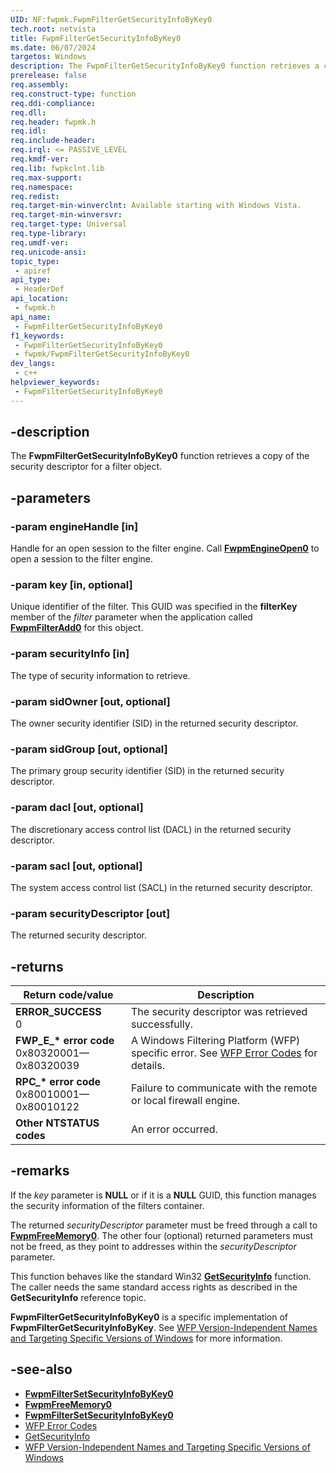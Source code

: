 ```yaml
---
UID: NF:fwpmk.FwpmFilterGetSecurityInfoByKey0
tech.root: netvista
title: FwpmFilterGetSecurityInfoByKey0
ms.date: 06/07/2024
targetos: Windows
description: The FwpmFilterGetSecurityInfoByKey0 function retrieves a copy of the security descriptor for a filter object.
prerelease: false
req.assembly: 
req.construct-type: function
req.ddi-compliance: 
req.dll: 
req.header: fwpmk.h
req.idl: 
req.include-header: 
req.irql: <= PASSIVE_LEVEL
req.kmdf-ver: 
req.lib: fwpkclnt.lib
req.max-support: 
req.namespace: 
req.redist: 
req.target-min-winverclnt: Available starting with Windows Vista.
req.target-min-winversvr: 
req.target-type: Universal
req.type-library: 
req.umdf-ver: 
req.unicode-ansi: 
topic_type:
 - apiref
api_type:
 - HeaderDef
api_location:
 - fwpmk.h
api_name:
 - FwpmFilterGetSecurityInfoByKey0
f1_keywords:
 - FwpmFilterGetSecurityInfoByKey0
 - fwpmk/FwpmFilterGetSecurityInfoByKey0
dev_langs:
 - c++
helpviewer_keywords:
 - FwpmFilterGetSecurityInfoByKey0
---
```


## -description

The **FwpmFilterGetSecurityInfoByKey0** function retrieves a copy of the security descriptor for a filter object.

## -parameters

### -param engineHandle [in]

Handle for an open session to the filter engine. Call **[FwpmEngineOpen0](nf-fwpmk-fwpmengineopen0.md)** to open a session to the filter engine.

### -param key [in, optional]

Unique identifier of the filter. This GUID was specified in the **filterKey** member of the *filter* parameter when the application called **[FwpmFilterAdd0](nf-fwpmk-fwpmfilteradd0.md)** for this object.

### -param securityInfo [in]

The type of security information to retrieve.

### -param sidOwner [out, optional]

The owner security identifier (SID) in the returned security descriptor.

### -param sidGroup [out, optional]

The primary group security identifier (SID) in the returned security descriptor.

### -param dacl [out, optional]

The discretionary access control list (DACL) in the returned security descriptor.

### -param sacl [out, optional]

The system access control list (SACL) in the returned security descriptor.

### -param securityDescriptor [out]

The returned security descriptor.

## -returns

| Return code/value | Description |
|---|---|
| **ERROR_SUCCESS**<br>0 | The security descriptor was retrieved successfully. |
| **FWP_E_\* error code**<br>0x80320001—0x80320039 | A Windows Filtering Platform (WFP) specific error. See [WFP Error Codes](/windows/win32/fwp/wfp-error-codes) for details. |
| **RPC_\* error code**<br>0x80010001—0x80010122 | Failure to communicate with the remote or local firewall engine. |
| **Other NTSTATUS codes** | An error occurred. |

## -remarks

If the *key* parameter is **NULL** or if it is a **NULL** GUID, this function manages the security information of the filters container.

The returned *securityDescriptor* parameter must be freed through a call to **[FwpmFreeMemory0](nf-fwpmk-fwpmfreememory0.md)**. The other four (optional) returned parameters must not be freed, as they point to addresses within the *securityDescriptor* parameter.

This function behaves like the standard Win32 **[GetSecurityInfo](/windows/desktop/api/aclapi/nf-aclapi-getsecurityinfo)** function. The caller needs the same standard access rights as described in the **GetSecurityInfo** reference topic.

**FwpmFilterGetSecurityInfoByKey0** is a specific implementation of **FwpmFilterGetSecurityInfoByKey**. See [WFP Version-Independent Names and Targeting Specific Versions of Windows](/windows/desktop/FWP/wfp-version-independent-names-and-targeting-specific-versions-of-windows) for more information.

## -see-also

- **[FwpmFilterSetSecurityInfoByKey0](nf-fwpmk-fwpmfiltersetsecurityinfobykey0.md)**
- **[FwpmFreeMemory0](nf-fwpmk-fwpmfreememory0.md)**
- **[FwpmFilterSetSecurityInfoByKey0](nf-fwpmk-fwpmfiltersetsecurityinfobykey0.md)**
- [WFP Error Codes](/windows/win32/fwp/wfp-error-codes)
- [GetSecurityInfo](/windows/desktop/api/aclapi/nf-aclapi-getsecurityinfo)
- [WFP Version-Independent Names and Targeting Specific Versions of Windows](/windows/desktop/FWP/wfp-version-independent-names-and-targeting-specific-versions-of-windows)
